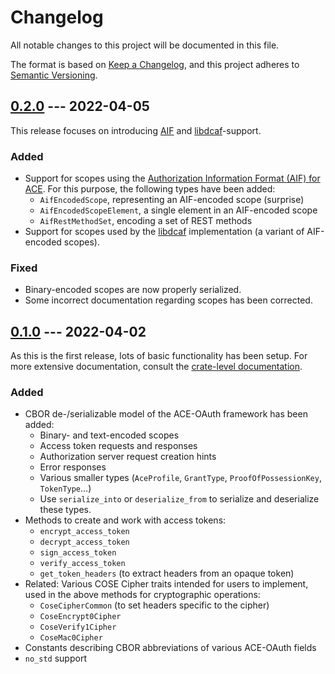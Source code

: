 # Changelog
All notable changes to this project will be documented in this file.

The format is based on [Keep a Changelog](https://keepachangelog.com/en/1.0.0/),
and this project adheres to [Semantic Versioning](https://semver.org/spec/v2.0.0.html).

## [0.2.0] --- 2022-04-05
This release focuses on introducing [AIF] and [libdcaf]-support.

### Added
- Support for scopes using the 
  [Authorization Information Format (AIF) for ACE](https://datatracker.ietf.org/doc/html/draft-ietf-ace-aif).
  For this purpose, the following types have been added:
    - `AifEncodedScope`, representing an AIF-encoded scope (surprise)
    - `AifEncodedScopeElement`, a single element in an AIF-encoded scope
    - `AifRestMethodSet`, encoding a set of REST methods
- Support for scopes used by the [libdcaf] implementation 
  (a variant of AIF-encoded scopes).

### Fixed
- Binary-encoded scopes are now properly serialized.
- Some incorrect documentation regarding scopes has been corrected.

## [0.1.0] --- 2022-04-02
As this is the first release, lots of basic functionality has been setup.
For more extensive documentation, consult the 
[crate-level documentation](https://docs.rs/dcaf).

### Added
- CBOR de-/serializable model of the ACE-OAuth framework has been added:
    - Binary- and text-encoded scopes
    - Access token requests and responses
    - Authorization server request creation hints
    - Error responses
    - Various smaller types (`AceProfile`, `GrantType`, `ProofOfPossessionKey`, `TokenType`...)
    - Use `serialize_into` or `deserialize_from` to serialize and deserialize these types.
- Methods to create and work with access tokens:
    - `encrypt_access_token`
    - `decrypt_access_token`
    - `sign_access_token`
    - `verify_access_token`
    - `get_token_headers` (to extract headers from an opaque token)
- Related: Various COSE Cipher traits intended for users to implement,
  used in the above methods for cryptographic operations:
    - `CoseCipherCommon` (to set headers specific to the cipher)
    - `CoseEncrypt0Cipher`
    - `CoseVerify1Cipher`
    - `CoseMac0Cipher`
- Constants describing CBOR abbreviations of various ACE-OAuth fields
- `no_std` support

[0.1.0]: https://github.com/namib-project/dcaf-rs/releases/tag/v0.1.0
[0.2.0]: https://github.com/namib-project/dcaf-rs/compare/v0.1.0...v0.2.0
[AIF]: https://datatracker.ietf.org/doc/html/draft-ietf-ace-aif
[libdcaf]: https://gitlab.informatik.uni-bremen.de/DCAF/dcaf
